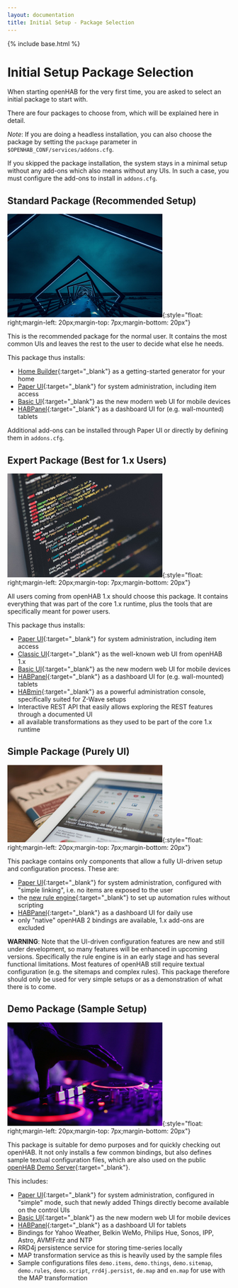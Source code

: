 ```yaml
---
layout: documentation
title: Initial Setup - Package Selection
---
```


{% include base.html %}

# Initial Setup Package Selection

When starting openHAB for the very first time, you are asked to select an initial package to start with.

There are four packages to choose from, which will be explained here in detail.

*Note*: If you are doing a headless installation, you can also choose the package by setting the `package` parameter in `$OPENHAB_CONF/services/addons.cfg`.

If you skipped the package installation, the system stays in a minimal setup without any add-ons which also means without any UIs. In such a case, you must configure the add-ons to install in `addons.cfg`.

## Standard Package (Recommended Setup)

![standard](images/package_standard.jpg){:style="float: right;margin-left: 20px;margin-top: 7px;margin-bottom: 20px"}

This is the recommended package for the normal user. It contains the most common UIs and leaves the rest to the user to decide what else he needs.

This package thus installs:

- [Home Builder](homebuilder.html){:target="_blank"} as a getting-started generator for your home
- [Paper UI](../addons/uis/paper/readme.html){:target="_blank"} for system administration, including item access
- [Basic UI](../addons/uis/basic/readme.html){:target="_blank"} as the new modern web UI for mobile devices
- [HABPanel](../addons/uis/habpanel/readme.html){:target="_blank"} as a dashboard UI for (e.g. wall-mounted) tablets

Additional add-ons can be installed through Paper UI or directly by defining them in `addons.cfg`.

## Expert Package (Best for 1.x Users)

![expert](images/package_expert.jpg){:style="float: right;margin-left: 20px;margin-top: 7px;margin-bottom: 20px"}

All users coming from openHAB 1.x should choose this package. It contains everything that was part of the core 1.x runtime, plus the tools that are specifically meant for power users.

This package thus installs:

- [Paper UI](../addons/uis/paper/readme.html){:target="_blank"} for system administration, including item access
- [Classic UI](../addons/uis/classic/readme.html){:target="_blank"} as the well-known web UI from openHAB 1.x
- [Basic UI](../addons/uis/basic/readme.html){:target="_blank"} as the new modern web UI for mobile devices
- [HABPanel](../addons/uis/habpanel/readme.html){:target="_blank"} as a dashboard UI for (e.g. wall-mounted) tablets
- [HABmin](../addons/uis/habmin/readme.html){:target="_blank"} as a powerful administration console, specifically suited for Z-Wave setups
- Interactive REST API that easily allows exploring the REST features through a documented UI
- all available transformations as they used to be part of the core 1.x runtime

## Simple Package (Purely UI)

![simple](images/package_simple.jpg){:style="float: right;margin-left: 20px;margin-top: 7px;margin-bottom: 20px"}

This package contains only components that allow a fully UI-driven setup and configuration process.
These are:

- [Paper UI](../addons/uis/paper/readme.html){:target="_blank"} for system administration, configured with "simple linking", i.e. no items are exposed to the user
- the [new rule engine](rules-ng.html){:target="_blank"} to set up automation rules without scripting
- [HABPanel](../addons/uis/habpanel/readme.html){:target="_blank"} as a dashboard UI for daily use
- only "native" openHAB 2 bindings are available, 1.x add-ons are excluded

**WARNING**: Note that the UI-driven configuration features are new and still under development, so many features will be enhanced in upcoming versions.
Specifically the rule engine is in an early stage and has several functional limitations.
Most features of openHAB still require textual configuration (e.g. the sitemaps and complex rules).
This package therefore should only be used for very simple setups or as a demonstration of what there is to come.


## Demo Package (Sample Setup)

![demo](images/package_demo.jpg){:style="float: right;margin-left: 20px;margin-top: 7px;margin-bottom: 20px"}

This package is suitable for demo purposes and for quickly checking out openHAB. It not only installs a few common bindings, but also defines sample textual configuration files, which are also used on the public [openHAB Demo Server](https://demo.openhab.org/){:target="_blank"}.

This includes:

- [Paper UI](../addons/uis/paper/readme.html){:target="_blank"} for system administration, configured in "simple" mode, such that newly added Things directly become available on the control UIs
- [Basic UI](../addons/uis/basic/readme.html){:target="_blank"} as the new modern web UI for mobile devices
- [HABPanel](../addons/uis/habpanel/readme.html){:target="_blank"} as a dashboard UI for tablets
- Bindings for Yahoo Weather, Belkin WeMo, Philips Hue, Sonos, IPP, Astro, AVM!Fritz and NTP
- RRD4j persistence service for storing time-series locally
- MAP transformation service as this is heavily used by the sample files
- Sample configurations files `demo.items`, `demo.things`,  `demo.sitemap`, `demo.rules`, `demo.script`, `rrd4j.persist`, `de.map` and `en.map` for use with the MAP transformation
